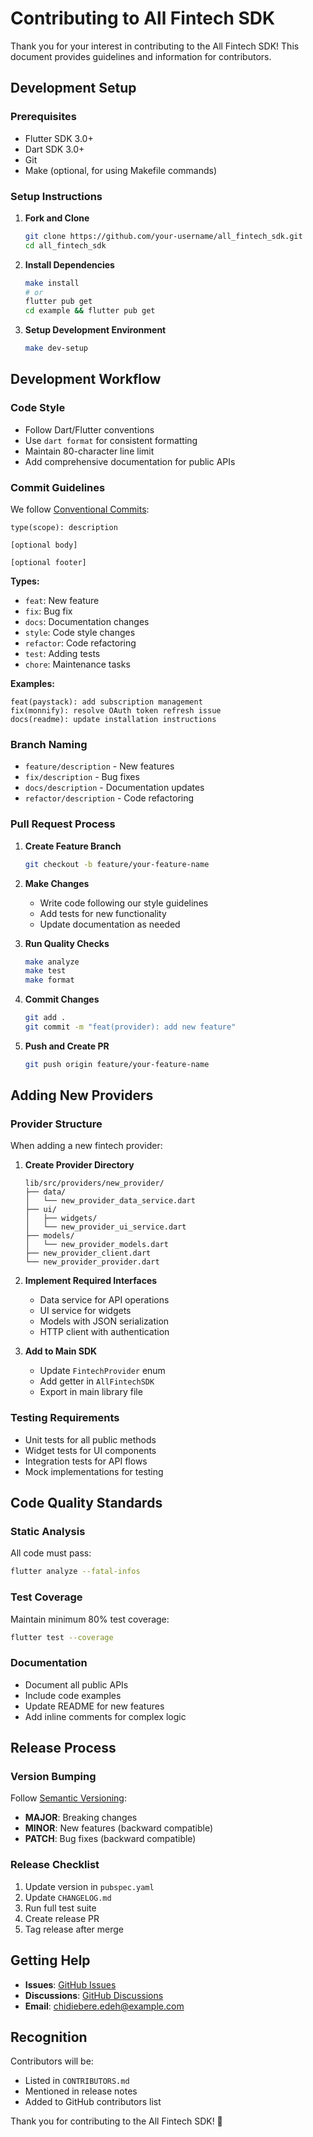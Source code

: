 # Contributing to All Fintech SDK

Thank you for your interest in contributing to the All Fintech SDK! This document provides guidelines and information for contributors.

## Development Setup

### Prerequisites
- Flutter SDK 3.0+
- Dart SDK 3.0+
- Git
- Make (optional, for using Makefile commands)

### Setup Instructions

1. **Fork and Clone**
   ```bash
   git clone https://github.com/your-username/all_fintech_sdk.git
   cd all_fintech_sdk
   ```

2. **Install Dependencies**
   ```bash
   make install
   # or
   flutter pub get
   cd example && flutter pub get
   ```

3. **Setup Development Environment**
   ```bash
   make dev-setup
   ```

## Development Workflow

### Code Style

- Follow Dart/Flutter conventions
- Use `dart format` for consistent formatting
- Maintain 80-character line limit
- Add comprehensive documentation for public APIs

### Commit Guidelines

We follow [Conventional Commits](https://www.conventionalcommits.org/):

```
type(scope): description

[optional body]

[optional footer]
```

**Types:**
- `feat`: New feature
- `fix`: Bug fix
- `docs`: Documentation changes
- `style`: Code style changes
- `refactor`: Code refactoring
- `test`: Adding tests
- `chore`: Maintenance tasks

**Examples:**
```
feat(paystack): add subscription management
fix(monnify): resolve OAuth token refresh issue
docs(readme): update installation instructions
```

### Branch Naming

- `feature/description` - New features
- `fix/description` - Bug fixes
- `docs/description` - Documentation updates
- `refactor/description` - Code refactoring

### Pull Request Process

1. **Create Feature Branch**
   ```bash
   git checkout -b feature/your-feature-name
   ```

2. **Make Changes**
   - Write code following our style guidelines
   - Add tests for new functionality
   - Update documentation as needed

3. **Run Quality Checks**
   ```bash
   make analyze
   make test
   make format
   ```

4. **Commit Changes**
   ```bash
   git add .
   git commit -m "feat(provider): add new feature"
   ```

5. **Push and Create PR**
   ```bash
   git push origin feature/your-feature-name
   ```

## Adding New Providers

### Provider Structure

When adding a new fintech provider:

1. **Create Provider Directory**
   ```
   lib/src/providers/new_provider/
   ├── data/
   │   └── new_provider_data_service.dart
   ├── ui/
   │   ├── widgets/
   │   └── new_provider_ui_service.dart
   ├── models/
   │   └── new_provider_models.dart
   ├── new_provider_client.dart
   └── new_provider_provider.dart
   ```

2. **Implement Required Interfaces**
   - Data service for API operations
   - UI service for widgets
   - Models with JSON serialization
   - HTTP client with authentication

3. **Add to Main SDK**
   - Update `FintechProvider` enum
   - Add getter in `AllFintechSDK`
   - Export in main library file

### Testing Requirements

- Unit tests for all public methods
- Widget tests for UI components
- Integration tests for API flows
- Mock implementations for testing

## Code Quality Standards

### Static Analysis

All code must pass:
```bash
flutter analyze --fatal-infos
```

### Test Coverage

Maintain minimum 80% test coverage:
```bash
flutter test --coverage
```

### Documentation

- Document all public APIs
- Include code examples
- Update README for new features
- Add inline comments for complex logic

## Release Process

### Version Bumping

Follow [Semantic Versioning](https://semver.org/):
- **MAJOR**: Breaking changes
- **MINOR**: New features (backward compatible)
- **PATCH**: Bug fixes (backward compatible)

### Release Checklist

1. Update version in `pubspec.yaml`
2. Update `CHANGELOG.md`
3. Run full test suite
4. Create release PR
5. Tag release after merge

## Getting Help

- **Issues**: [GitHub Issues](https://github.com/chidiebere-edeh/all_fintech_sdk/issues)
- **Discussions**: [GitHub Discussions](https://github.com/chidiebere-edeh/all_fintech_sdk/discussions)
- **Email**: chidiebere.edeh@example.com

## Recognition

Contributors will be:
- Listed in `CONTRIBUTORS.md`
- Mentioned in release notes
- Added to GitHub contributors list

Thank you for contributing to the All Fintech SDK! 🚀